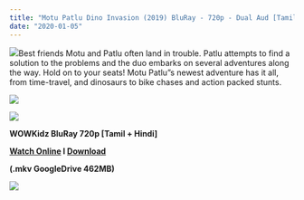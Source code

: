 ```yaml
---
title: "Motu Patlu Dino Invasion (2019) BluRay - 720p - Dual Aud [Tamil + Hindi] - x264 - 450MB"
date: "2020-01-05"
---
```


![](https://1.bp.blogspot.com/-n9ggUfRX0kw/Xgi8zUOne7I/AAAAAAAAAOw/0JbL4Cln7bQavPxtZu7ZppOBjbgJBPyQACLcBGAsYHQ/s640/Screenshot_20191228_155106.jpg)Best friends Motu and Patlu often land in trouble. Patlu attempts to find a solution to the problems and the duo embarks on several adventures along the way. Hold on to your seats! Motu Patlu”s newest adventure has it all, from time-travel, and dinosaurs to bike chases and action packed stunts.

[![](https://1.bp.blogspot.com/-k65POI1PBU4/XJ-DPWzpvkI/AAAAAAAAAag/d-DJiJNifeI8jyqs_e9XhUwmMhi3PjKPgCPcBGAYYCw/s1600/ezgif-4-b0c2339f90.gif)](https://1.bp.blogspot.com/-k65POI1PBU4/XJ-DPWzpvkI/AAAAAAAAAag/d-DJiJNifeI8jyqs_e9XhUwmMhi3PjKPgCPcBGAYYCw/s1600/ezgif-4-b0c2339f90.gif)

[![](https://1.bp.blogspot.com/-fai1ZuUwnbA/XIjy2aT4irI/AAAAAAAAANw/WFW0YRK47_8GLAt3pPBSzBk0GJA6Mk5fgCPcBGAYYCw/s1600/torrborder.gif)](https://1.bp.blogspot.com/-fai1ZuUwnbA/XIjy2aT4irI/AAAAAAAAANw/WFW0YRK47_8GLAt3pPBSzBk0GJA6Mk5fgCPcBGAYYCw/s1600/torrborder.gif)

**WOWKidz BluRay 720p \[Tamil + Hindi\]**

**[Watch Online](https://drive.google.com/file/d/1HrEOLrmwFV0J-2aTqU4ax9mfiqUB3Sd6/view) I [Download](https://drive.google.com/uc?id=1HrEOLrmwFV0J-2aTqU4ax9mfiqUB3Sd6&export=download)**

**(.mkv GoogleDrive 462MB)**

[![](https://1.bp.blogspot.com/-fai1ZuUwnbA/XIjy2aT4irI/AAAAAAAAANw/WFW0YRK47_8GLAt3pPBSzBk0GJA6Mk5fgCPcBGAYYCw/s1600/torrborder.gif)](https://1.bp.blogspot.com/-fai1ZuUwnbA/XIjy2aT4irI/AAAAAAAAANw/WFW0YRK47_8GLAt3pPBSzBk0GJA6Mk5fgCPcBGAYYCw/s1600/torrborder.gif)
